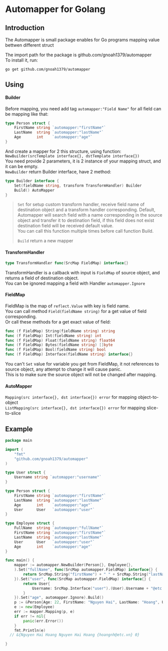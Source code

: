 # Automapper for Golang
## Introduction
The Automapper is small package enables for Go programs mapping value bettwen different struct

The import path for the package is github.com/gnoah1379/automapper\
To install it, run:
```
go get github.com/gnoah1379/automapper
```
## Using
#### Builder
Before mapping, you need add tag `automapper:"Field Name"` for all field can be mapping like that:
```Go
type Person struct {
	FirstName string `automapper:"firstName"`
	LastName  string `automapper:"lastName"`
	Age       int    `automapper:"age"`
}
```
And create a mapper for 2 this structure, using function: `NewBuilder(srcTemplate interface{}, dstTemplate interface{})`\
You need provide 2 parameters, it is 2 instance of your mapping struct, and it can be empty.\
`NewBuilder` return Builder interface, have 2 method:
```Go
type Builder interface {
	Set(fieldName string, transform TransformHandler) Builder
	Build() AutoMapper
}
```
> `Set` for setup custom transform handler,
> receive field name of destination object and a transform handler corresponding.
> Default, Automapper will search field with a name corresponding in the source object and transfer it to destination field,
> if this field does not exist destination field will be received default value.\
> You can call this function  multiple times before call function Build.
>
> `Build` return a new mapper
#### TransformHandler
```Go
type TransformHandler func(SrcMap FieldMap) interface{}
````
TransformHandler is a callback with input is `FieldMap` of source object,
and returns a field of destination object.\
You can be ignored mapping a field with Handler `automapper.Ignore` 
#### FieldMap
FieldMap is the map of `reflect.Value` with key is field name.\
You can call method `Field(fieldName string)` for a get value of field corresponding.\
Or call these methods for a get exact value of field:
```Go
func (f FieldMap) String(fieldName string) string 
func (f FieldMap) Int(fieldName string) int
func (f FieldMap) Float(fieldName string) float64
func (f FieldMap) Bytes(fieldName string) []byte
func (f FieldMap) Bool(fieldName string) bool
func (f FieldMap) Interface(fieldName string) interface{}
```
You can't `Set` value for variable you get from FieldMap, it not references to source object, any attempt to change it will cause panic.\
This is to make sure the source object will not be changed after mapping.
#### AutoMapper
`Mapping(src interface{}, dst interface{}) error` for mapping object-to-object\
`ListMapping(src interface{}, dst interface{}) error` for mapping slice-to-slice
## Example
```Go
package main

import (
	"fmt"
	"github.com/gnoah1379/automapper"
)

type User struct {
	Username string `automapper:"username"`
}

type Person struct {
	FirstName string `automapper:"firstName"`
	LastName  string `automapper:"lastName"`
	Age       int    `automapper:"age"`
	User      User   `automapper:"user"`
}

type Employee struct {
	FullName  string `automapper:"fullName"`
	FirstName string `automapper:"firstName"`
	LastName  string `automapper:"lastName"`
	User      User   `automapper:"user"`
	Age       int    `automapper:"age"`
}

func main() {
	mapper := automapper.NewBuilder(Person{}, Employee{},
	).Set("fullName", func(SrcMap automapper.FieldMap) interface{} {
		return SrcMap.String("firstName") + " " + SrcMap.String("lastName")
	}).Set("user", func(SrcMap automapper.FieldMap) interface{} {
		return User{
			Username: SrcMap.Interface("user").(User).Username + "@etc.vn",
		}
	}).Set("age", automapper.Ignore).Build()
	p := &Person{Age: 22, FirstName: "Nguyen Hai", LastName: "Hoang", User: User{Username: "hoangnh"}}
	e := new(Employee)
	err := mapper.Mapping(p, e)
	if err != nil{
		panic(err.Error())
	}
	fmt.Println(e)
  // &{Nguyen Hai Hoang Nguyen Hai Hoang {hoangnh@etc.vn} 0}

}
```
